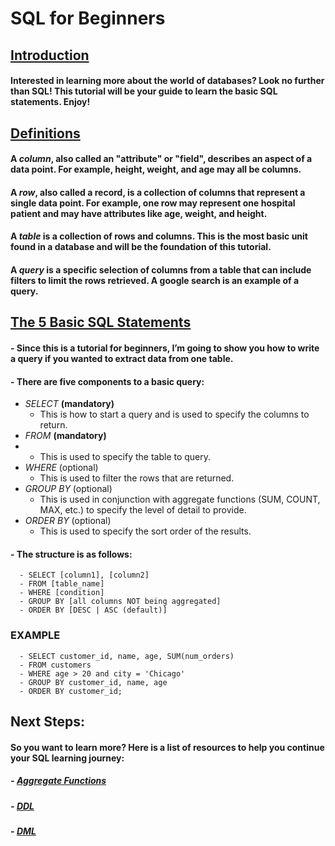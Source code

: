 # SQL for Beginners
## <ins>Introduction</ins>
#### Interested in learning more about the world of databases? Look no further than SQL! This tutorial will be your guide to learn the basic SQL statements. Enjoy!


## <ins>Definitions</ins>
#### A <i>column</i>, also called an "attribute" or "field", describes an aspect of a data point. For example, height, weight, and age may all be columns.
#### A <i>row</i>, also called a record, is a collection of columns that represent a single data point. For example, one row may represent one hospital patient and may have attributes like age, weight, and height.
#### A <i>table</i> is a collection of rows and columns. This is the most basic unit found in a database and will be the foundation of this tutorial.
#### A <i>query</i> is a specific selection of columns from a table that can include filters to limit the rows retrieved. A google search is an example of a query.

## <ins>The 5 Basic SQL Statements</ins>
#### - Since this is a tutorial for beginners, I’m going to show you how to write a query if you wanted to extract data from one table.
#### - There are five components to a basic query:
   - _SELECT_ **(mandatory)**
      - This is how to start a query and is used to specify the columns to return.
   - _FROM_ **(mandatory)**
   -  - This is used to specify the table to query.
   - _WHERE_ (optional)
      - This is used to filter the rows that are returned.
   - _GROUP BY_ (optional)
      - This is used in conjunction with aggregate functions (SUM, COUNT, MAX, etc.) to specify the level of detail to provide.
   - _ORDER BY_ (optional)
      - This is used to specify the sort order of the results.
#### - The structure is as follows:
      - SELECT [column1], [column2]
      - FROM [table_name]
      - WHERE [condition]
      - GROUP BY [all columns NOT being aggregated]
      - ORDER BY [DESC | ASC (default)]
### EXAMPLE
      - SELECT customer_id, name, age, SUM(num_orders)
      - FROM customers
      - WHERE age > 20 and city = 'Chicago'
      - GROUP BY customer_id, name, age
      - ORDER BY customer_id;

## Next Steps:
#### So you want to learn more? Here is a list of resources to help you continue your SQL learning journey:
##### - [Aggregate Functions](https://github.com/uvudataclub2022/UVU-2022-2023/blob/Data-Analytics/Relational%20Databases%20(SQL)/Tutorials/SQL/Aggregate%20Functions.md)
##### - [DDL](https://github.com/uvudataclub2022/UVU-2022-2023/blob/Data-Analytics/Relational%20Databases%20(SQL)/Tutorials/SQL/DDL.md)
##### - [DML](https://github.com/uvudataclub2022/UVU-2022-2023/blob/Data-Analytics/Relational%20Databases%20(SQL)/Tutorials/SQL/DML.md)
